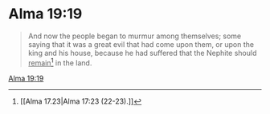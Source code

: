 # Alma 19:19

> And now the people began to murmur among themselves; some saying that it was a great evil that had come upon them, or upon the king and his house, because he had suffered that the Nephite should <u>remain</u>[^a] in the land.

[Alma 19:19](https://www.churchofjesuschrist.org/study/scriptures/bofm/alma/19?lang=eng&id=p19#p19)


[^a]: [[Alma 17.23|Alma 17:23 (22-23).]]
